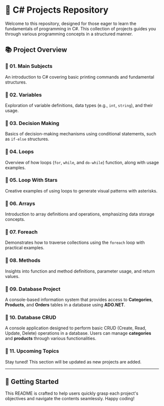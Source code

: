 # 🌟 C# Projects Repository

Welcome to this repository, designed for those eager to learn the fundamentals of programming in C#. This collection of projects guides you through various programming concepts in a structured manner.

## 📚 Project Overview

### 🔖 01. Main Subjects
An introduction to C# covering basic printing commands and fundamental structures.

### 🔖 02. Variables
Exploration of variable definitions, data types (e.g., `int`, `string`), and their usage.

### 🔖 03. Decision Making
Basics of decision-making mechanisms using conditional statements, such as `if-else` structures.

### 🔖 04. Loops
Overview of how loops (`for`, `while`, and `do-while`) function, along with usage examples.

### 🔖 05. Loop With Stars
Creative examples of using loops to generate visual patterns with asterisks.

### 🔖 06. Arrays
Introduction to array definitions and operations, emphasizing data storage concepts.

### 🔖 07. Foreach
Demonstrates how to traverse collections using the `foreach` loop with practical examples.

### 🔖 08. Methods
Insights into function and method definitions, parameter usage, and return values.

### 🔖 09. Database Project
A console-based information system that provides access to **Categories**, **Products**, and **Orders** tables in a database using **ADO.NET**.

### 🔖 10. Database CRUD
A console application designed to perform basic CRUD (Create, Read, Update, Delete) operations in a database. Users can manage **categories** and **products** through various functionalities.

### 🔖 11. Upcoming Topics
Stay tuned! This section will be updated as new projects are added.

---

## 🚀 Getting Started
This README is crafted to help users quickly grasp each project's objectives and navigate the contents seamlessly. Happy coding!
